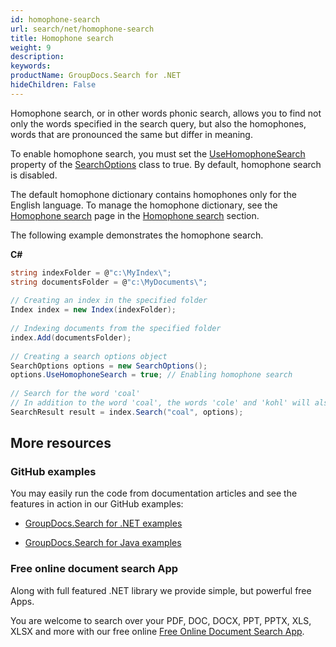 ```yaml
---
id: homophone-search
url: search/net/homophone-search
title: Homophone search
weight: 9
description: 
keywords: 
productName: GroupDocs.Search for .NET
hideChildren: False
---
```

Homophone search, or in other words phonic search, allows you to find not only the words specified in the search query, but also the homophones, words that are pronounced the same but differ in meaning.

To enable homophone search, you must set the [UseHomophoneSearch](https://apireference.groupdocs.com/net/search/groupdocs.search.options/searchoptions/properties/usehomophonesearch) property of the [SearchOptions](https://apireference.groupdocs.com/net/search/groupdocs.search.options/searchoptions) class to true. By default, homophone search is disabled.

The default homophone dictionary contains homophones only for the English language. To manage the homophone dictionary, see the [Homophone search](Homophone%2Bsearch.html) page in the [Homophone search](Homophone%2Bsearch.html) section.

The following example demonstrates the homophone search.

**C#**

```csharp
string indexFolder = @"c:\MyIndex\";
string documentsFolder = @"c:\MyDocuments\";
 
// Creating an index in the specified folder
Index index = new Index(indexFolder);
 
// Indexing documents from the specified folder
index.Add(documentsFolder);
 
// Creating a search options object
SearchOptions options = new SearchOptions();
options.UseHomophoneSearch = true; // Enabling homophone search
 
// Search for the word 'coal'
// In addition to the word 'coal', the words 'cole' and 'kohl' will also be found
SearchResult result = index.Search("coal", options);
```

## More resources

### GitHub examples

You may easily run the code from documentation articles and see the features in action in our GitHub examples:

*   [GroupDocs.Search for .NET examples](https://github.com/groupdocs-search/GroupDocs.Search-for-.NET)
    
*   [GroupDocs.Search for Java examples](https://github.com/groupdocs-search/GroupDocs.Search-for-Java)
    

### Free online document search App

Along with full featured .NET library we provide simple, but powerful free Apps.

You are welcome to search over your PDF, DOC, DOCX, PPT, PPTX, XLS, XLSX and more with our free online [Free Online Document Search App](https://products.groupdocs.app/search).

